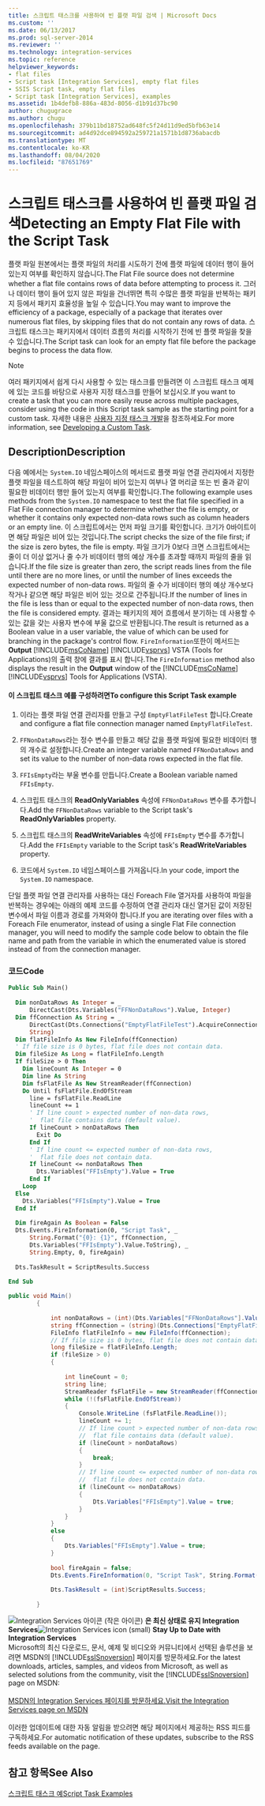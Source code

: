 ```yaml
---
title: 스크립트 태스크를 사용하여 빈 플랫 파일 검색 | Microsoft Docs
ms.custom: ''
ms.date: 06/13/2017
ms.prod: sql-server-2014
ms.reviewer: ''
ms.technology: integration-services
ms.topic: reference
helpviewer_keywords:
- flat files
- Script task [Integration Services], empty flat files
- SSIS Script task, empty flat files
- Script task [Integration Services], examples
ms.assetid: 1b4defb8-886a-483d-8056-d1b91d37bc90
author: chugugrace
ms.author: chugu
ms.openlocfilehash: 379b11bd18752ad648fc5f24d11d9ed5bfb63e14
ms.sourcegitcommit: ad4d92dce894592a259721a1571b1d8736abacdb
ms.translationtype: MT
ms.contentlocale: ko-KR
ms.lasthandoff: 08/04/2020
ms.locfileid: "87651769"
---
```

# <a name="detecting-an-empty-flat-file-with-the-script-task"></a><span data-ttu-id="a1c5c-102">스크립트 태스크를 사용하여 빈 플랫 파일 검색</span><span class="sxs-lookup"><span data-stu-id="a1c5c-102">Detecting an Empty Flat File with the Script Task</span></span>
  <span data-ttu-id="a1c5c-103">플랫 파일 원본에서는 플랫 파일의 처리를 시도하기 전에 플랫 파일에 데이터 행이 들어 있는지 여부를 확인하지 않습니다.</span><span class="sxs-lookup"><span data-stu-id="a1c5c-103">The Flat File source does not determine whether a flat file contains rows of data before attempting to process it.</span></span> <span data-ttu-id="a1c5c-104">그러나 데이터 행이 들어 있지 않은 파일을 건너뛰면 특히 수많은 플랫 파일을 반복하는 패키지 등에서 패키지 효율성을 높일 수 있습니다.</span><span class="sxs-lookup"><span data-stu-id="a1c5c-104">You may want to improve the efficiency of a package, especially of a package that iterates over numerous flat files, by skipping files that do not contain any rows of data.</span></span> <span data-ttu-id="a1c5c-105">스크립트 태스크는 패키지에서 데이터 흐름의 처리를 시작하기 전에 빈 플랫 파일을 찾을 수 있습니다.</span><span class="sxs-lookup"><span data-stu-id="a1c5c-105">The Script task can look for an empty flat file before the package begins to process the data flow.</span></span>  
  
> [!NOTE]  
>  <span data-ttu-id="a1c5c-106">여러 패키지에서 쉽게 다시 사용할 수 있는 태스크를 만들려면 이 스크립트 태스크 예제에 있는 코드를 바탕으로 사용자 지정 태스크를 만들어 보십시오.</span><span class="sxs-lookup"><span data-stu-id="a1c5c-106">If you want to create a task that you can more easily reuse across multiple packages, consider using the code in this Script task sample as the starting point for a custom task.</span></span> <span data-ttu-id="a1c5c-107">자세한 내용은 [사용자 지정 태스크 개발](../extending-packages-custom-objects/task/developing-a-custom-task.md)을 참조하세요.</span><span class="sxs-lookup"><span data-stu-id="a1c5c-107">For more information, see [Developing a Custom Task](../extending-packages-custom-objects/task/developing-a-custom-task.md).</span></span>  
  
## <a name="description"></a><span data-ttu-id="a1c5c-108">Description</span><span class="sxs-lookup"><span data-stu-id="a1c5c-108">Description</span></span>  
 <span data-ttu-id="a1c5c-109">다음 예에서는 `System.IO` 네임스페이스의 메서드로 플랫 파일 연결 관리자에서 지정한 플랫 파일을 테스트하여 해당 파일이 비어 있는지 여부나 열 머리글 또는 빈 줄과 같이 필요한 비데이터 행만 들어 있는지 여부를 확인합니다.</span><span class="sxs-lookup"><span data-stu-id="a1c5c-109">The following example uses methods from the `System.IO` namespace to test the flat file specified in a Flat File connection manager to determine whether the file is empty, or whether it contains only expected non-data rows such as column headers or an empty line.</span></span> <span data-ttu-id="a1c5c-110">이 스크립트에서는 먼저 파일 크기를 확인합니다. 크기가 0바이트이면 해당 파일은 비어 있는 것입니다.</span><span class="sxs-lookup"><span data-stu-id="a1c5c-110">The script checks the size of the file first; if the size is zero bytes, the file is empty.</span></span> <span data-ttu-id="a1c5c-111">파일 크기가 0보다 크면 스크립트에서는 줄이 더 이상 없거나 줄 수가 비데이터 행의 예상 개수를 초과할 때까지 파일의 줄을 읽습니다.</span><span class="sxs-lookup"><span data-stu-id="a1c5c-111">If the file size is greater than zero, the script reads lines from the file until there are no more lines, or until the number of lines exceeds the expected number of non-data rows.</span></span> <span data-ttu-id="a1c5c-112">파일의 줄 수가 비데이터 행의 예상 개수보다 작거나 같으면 해당 파일은 비어 있는 것으로 간주됩니다.</span><span class="sxs-lookup"><span data-stu-id="a1c5c-112">If the number of lines in the file is less than or equal to the expected number of non-data rows, then the file is considered empty.</span></span> <span data-ttu-id="a1c5c-113">결과는 패키지의 제어 흐름에서 분기하는 데 사용할 수 있는 값을 갖는 사용자 변수에 부울 값으로 반환됩니다.</span><span class="sxs-lookup"><span data-stu-id="a1c5c-113">The result is returned as a Boolean value in a user variable, the value of which can be used for branching in the package's control flow.</span></span> <span data-ttu-id="a1c5c-114">`FireInformation`또한이 메서드는 **Output** [!INCLUDE[msCoName](../../includes/msconame-md.md)] [!INCLUDE[vsprvs](../../includes/vsprvs-md.md)] VSTA (Tools for Applications)의 출력 창에 결과를 표시 합니다.</span><span class="sxs-lookup"><span data-stu-id="a1c5c-114">The `FireInformation` method also displays the result in the **Output** window of the [!INCLUDE[msCoName](../../includes/msconame-md.md)] [!INCLUDE[vsprvs](../../includes/vsprvs-md.md)] Tools for Applications (VSTA).</span></span>  
  
#### <a name="to-configure-this-script-task-example"></a><span data-ttu-id="a1c5c-115">이 스크립트 태스크 예를 구성하려면</span><span class="sxs-lookup"><span data-stu-id="a1c5c-115">To configure this Script Task example</span></span>  
  
1.  <span data-ttu-id="a1c5c-116">이라는 플랫 파일 연결 관리자를 만들고 구성 `EmptyFlatFileTest` 합니다.</span><span class="sxs-lookup"><span data-stu-id="a1c5c-116">Create and configure a flat file connection manager named `EmptyFlatFileTest`.</span></span>  
  
2.  <span data-ttu-id="a1c5c-117">`FFNonDataRows`라는 정수 변수를 만들고 해당 값을 플랫 파일에 필요한 비데이터 행의 개수로 설정합니다.</span><span class="sxs-lookup"><span data-stu-id="a1c5c-117">Create an integer variable named `FFNonDataRows` and set its value to the number of non-data rows expected in the flat file.</span></span>  
  
3.  <span data-ttu-id="a1c5c-118">`FFIsEmpty`라는 부울 변수를 만듭니다.</span><span class="sxs-lookup"><span data-stu-id="a1c5c-118">Create a Boolean variable named `FFIsEmpty`.</span></span>  
  
4.  <span data-ttu-id="a1c5c-119">스크립트 태스크의 **ReadOnlyVariables** 속성에 `FFNonDataRows` 변수를 추가합니다.</span><span class="sxs-lookup"><span data-stu-id="a1c5c-119">Add the `FFNonDataRows` variable to the Script task's **ReadOnlyVariables** property.</span></span>  
  
5.  <span data-ttu-id="a1c5c-120">스크립트 태스크의 **ReadWriteVariables** 속성에 `FFIsEmpty` 변수를 추가합니다.</span><span class="sxs-lookup"><span data-stu-id="a1c5c-120">Add the `FFIsEmpty` variable to the Script task's **ReadWriteVariables** property.</span></span>  
  
6.  <span data-ttu-id="a1c5c-121">코드에서 `System.IO` 네임스페이스를 가져옵니다.</span><span class="sxs-lookup"><span data-stu-id="a1c5c-121">In your code, import the `System.IO` namespace.</span></span>  
  
 <span data-ttu-id="a1c5c-122">단일 플랫 파일 연결 관리자를 사용하는 대신 Foreach File 열거자를 사용하여 파일을 반복하는 경우에는 아래의 예제 코드를 수정하여 연결 관리자 대신 열거된 값이 저장된 변수에서 파일 이름과 경로를 가져와야 합니다.</span><span class="sxs-lookup"><span data-stu-id="a1c5c-122">If you are iterating over files with a Foreach File enumerator, instead of using a single Flat File connection manager, you will need to modify the sample code below to obtain the file name and path from the variable in which the enumerated value is stored instead of from the connection manager.</span></span>  
  
### <a name="code"></a><span data-ttu-id="a1c5c-123">코드</span><span class="sxs-lookup"><span data-stu-id="a1c5c-123">Code</span></span>  
  
```vb  
Public Sub Main()  
  
  Dim nonDataRows As Integer = _  
      DirectCast(Dts.Variables("FFNonDataRows").Value, Integer)  
  Dim ffConnection As String = _  
      DirectCast(Dts.Connections("EmptyFlatFileTest").AcquireConnection(Nothing), _  
      String)  
  Dim flatFileInfo As New FileInfo(ffConnection)  
  ' If file size is 0 bytes, flat file does not contain data.  
  Dim fileSize As Long = flatFileInfo.Length  
  If fileSize > 0 Then  
    Dim lineCount As Integer = 0  
    Dim line As String  
    Dim fsFlatFile As New StreamReader(ffConnection)  
    Do Until fsFlatFile.EndOfStream  
      line = fsFlatFile.ReadLine  
      lineCount += 1  
      ' If line count > expected number of non-data rows,  
      '  flat file contains data (default value).  
      If lineCount > nonDataRows Then  
        Exit Do  
      End If  
      ' If line count <= expected number of non-data rows,  
      '  flat file does not contain data.  
      If lineCount <= nonDataRows Then  
        Dts.Variables("FFIsEmpty").Value = True  
      End If  
    Loop  
  Else  
    Dts.Variables("FFIsEmpty").Value = True  
  End If  
  
  Dim fireAgain As Boolean = False  
  Dts.Events.FireInformation(0, "Script Task", _  
      String.Format("{0}: {1}", ffConnection, _  
      Dts.Variables("FFIsEmpty").Value.ToString), _  
      String.Empty, 0, fireAgain)  
  
  Dts.TaskResult = ScriptResults.Success  
  
End Sub  
```  
  
```csharp  
public void Main()  
        {  
  
            int nonDataRows = (int)(Dts.Variables["FFNonDataRows"].Value);  
            string ffConnection = (string)(Dts.Connections["EmptyFlatFileTest"].AcquireConnection(null) as String);  
            FileInfo flatFileInfo = new FileInfo(ffConnection);  
            // If file size is 0 bytes, flat file does not contain data.  
            long fileSize = flatFileInfo.Length;  
            if (fileSize > 0)  
            {  
  
                int lineCount = 0;  
                string line;  
                StreamReader fsFlatFile = new StreamReader(ffConnection);  
                while (!(fsFlatFile.EndOfStream))  
                {  
                    Console.WriteLine (fsFlatFile.ReadLine());  
                    lineCount += 1;  
                    // If line count > expected number of non-data rows,  
                    //  flat file contains data (default value).  
                    if (lineCount > nonDataRows)  
                    {  
                        break;  
                    }  
                    // If line count <= expected number of non-data rows,  
                    //  flat file does not contain data.  
                    if (lineCount <= nonDataRows)  
                    {  
                        Dts.Variables["FFIsEmpty"].Value = true;  
                    }  
                }  
            }  
            else  
            {  
                Dts.Variables["FFIsEmpty"].Value = true;  
            }  
  
            bool fireAgain = false;  
            Dts.Events.FireInformation(0, "Script Task", String.Format("{0}: {1}", ffConnection, Dts.Variables["FFIsEmpty"].Value), String.Empty, 0, ref fireAgain);  
  
            Dts.TaskResult = (int)ScriptResults.Success;  
  
        }  
```  
  
<span data-ttu-id="a1c5c-124">![Integration Services 아이콘 (작은 아이콘)](../media/dts-16.gif "Integration Services 아이콘(작은 아이콘)")  **은 최신 상태로 유지 Integration Services**</span><span class="sxs-lookup"><span data-stu-id="a1c5c-124">![Integration Services icon (small)](../media/dts-16.gif "Integration Services icon (small)")  **Stay Up to Date with Integration Services**</span></span><br /> <span data-ttu-id="a1c5c-125">Microsoft의 최신 다운로드, 문서, 예제 및 비디오와 커뮤니티에서 선택된 솔루션을 보려면 MSDN의 [!INCLUDE[ssISnoversion](../../includes/ssisnoversion-md.md)] 페이지를 방문하세요.</span><span class="sxs-lookup"><span data-stu-id="a1c5c-125">For the latest downloads, articles, samples, and videos from Microsoft, as well as selected solutions from the community, visit the [!INCLUDE[ssISnoversion](../../includes/ssisnoversion-md.md)] page on MSDN:</span></span><br /><br /> [<span data-ttu-id="a1c5c-126">MSDN의 Integration Services 페이지를 방문하세요.</span><span class="sxs-lookup"><span data-stu-id="a1c5c-126">Visit the Integration Services page on MSDN</span></span>](https://go.microsoft.com/fwlink/?LinkId=136655)<br /><br /> <span data-ttu-id="a1c5c-127">이러한 업데이트에 대한 자동 알림을 받으려면 해당 페이지에서 제공하는 RSS 피드를 구독하세요.</span><span class="sxs-lookup"><span data-stu-id="a1c5c-127">For automatic notification of these updates, subscribe to the RSS feeds available on the page.</span></span>  
  
## <a name="see-also"></a><span data-ttu-id="a1c5c-128">참고 항목</span><span class="sxs-lookup"><span data-stu-id="a1c5c-128">See Also</span></span>  
 [<span data-ttu-id="a1c5c-129">스크립트 태스크 예</span><span class="sxs-lookup"><span data-stu-id="a1c5c-129">Script Task Examples</span></span>](../extending-packages-scripting-task-examples/script-task-examples.md)  
  
  
